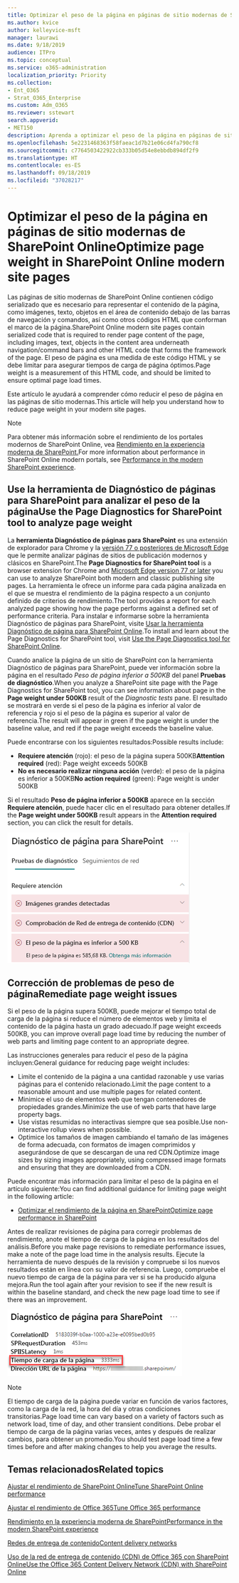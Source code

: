 ```yaml
---
title: Optimizar el peso de la página en páginas de sitio modernas de SharePoint Online
ms.author: kvice
author: kelleyvice-msft
manager: laurawi
ms.date: 9/18/2019
audience: ITPro
ms.topic: conceptual
ms.service: o365-administration
localization_priority: Priority
ms.collection:
- Ent_O365
- Strat_O365_Enterprise
ms.custom: Adm_O365
ms.reviewer: sstewart
search.appverid:
- MET150
description: Aprenda a optimizar el peso de la página en páginas de sitio modernas de SharePoint Online
ms.openlocfilehash: 5e2231468363f58faeac1d7b21e06cd4fa790cf8
ms.sourcegitcommit: c7764503422922cb333b05d54e8ebbdb894df2f9
ms.translationtype: HT
ms.contentlocale: es-ES
ms.lasthandoff: 09/18/2019
ms.locfileid: "37028217"
---
```

# <a name="optimize-page-weight-in-sharepoint-online-modern-site-pages"></a><span data-ttu-id="6be3b-103">Optimizar el peso de la página en páginas de sitio modernas de SharePoint Online</span><span class="sxs-lookup"><span data-stu-id="6be3b-103">Optimize page weight in SharePoint Online modern site pages</span></span>

<span data-ttu-id="6be3b-104">Las páginas de sitio modernas de SharePoint Online contienen código serializado que es necesario para representar el contenido de la página, como imágenes, texto, objetos en el área de contenido debajo de las barras de navegación y comandos, así como otros códigos HTML que conforman el marco de la página.</span><span class="sxs-lookup"><span data-stu-id="6be3b-104">SharePoint Online modern site pages contain serialized code that is required to render page content of the page, including images, text, objects in the content area underneath navigation/command bars and other HTML code that forms the framework of the page.</span></span> <span data-ttu-id="6be3b-105">El peso de página es una medida de este código HTML y se debe limitar para asegurar tiempos de carga de página óptimos.</span><span class="sxs-lookup"><span data-stu-id="6be3b-105">Page weight is a measurement of this HTML code, and should be limited to ensure optimal page load times.</span></span>

<span data-ttu-id="6be3b-106">Este artículo le ayudará a comprender cómo reducir el peso de página en las páginas de sitio modernas.</span><span class="sxs-lookup"><span data-stu-id="6be3b-106">This article will help you understand how to reduce page weight in your modern site pages.</span></span>

>[!NOTE]
><span data-ttu-id="6be3b-107">Para obtener más información sobre el rendimiento de los portales modernos de SharePoint Online, vea [Rendimiento en la experiencia moderna de SharePoint.](https://docs.microsoft.com/es-ES/sharepoint/modern-experience-performance)</span><span class="sxs-lookup"><span data-stu-id="6be3b-107">For more information about performance in SharePoint Online modern portals, see [Performance in the modern SharePoint experience](https://docs.microsoft.com/es-ES/sharepoint/modern-experience-performance).</span></span>

## <a name="use-the-page-diagnostics-for-sharepoint-tool-to-analyze-page-weight"></a><span data-ttu-id="6be3b-108">Use la herramienta de Diagnóstico de páginas para SharePoint para analizar el peso de la página</span><span class="sxs-lookup"><span data-stu-id="6be3b-108">Use the Page Diagnostics for SharePoint tool to analyze page weight</span></span>

<span data-ttu-id="6be3b-109">La **herramienta Diagnóstico de páginas para SharePoint** es una extensión de explorador para Chrome y la [versión 77 o posteriores de Microsoft Edge](https://www.microsoftedgeinsider.com/en-us/download?form=MI13E8&OCID=MI13E8) que le permite analizar páginas de sitios de publicación modernos y clásicos en SharePoint.</span><span class="sxs-lookup"><span data-stu-id="6be3b-109">The **Page Diagnostics for SharePoint tool** is a browser extension for Chrome and [Microsoft Edge version 77 or later](https://www.microsoftedgeinsider.com/en-us/download?form=MI13E8&OCID=MI13E8) you can use to analyze SharePoint both modern and classic publishing site pages.</span></span> <span data-ttu-id="6be3b-110">La herramienta le ofrece un informe para cada página analizada en el que se muestra el rendimiento de la página respecto a un conjunto definido de criterios de rendimiento.</span><span class="sxs-lookup"><span data-stu-id="6be3b-110">The tool provides a report for each analyzed page showing how the page performs against a defined set of performance criteria.</span></span> <span data-ttu-id="6be3b-111">Para instalar e informarse sobre la herramienta Diagnóstico de páginas para SharePoint, visite [Usar la herramienta Diagnóstico de página para SharePoint Online](page-diagnostics-for-spo.md).</span><span class="sxs-lookup"><span data-stu-id="6be3b-111">To install and learn about the Page Diagnostics for SharePoint tool, visit [Use the Page Diagnostics tool for SharePoint Online](page-diagnostics-for-spo.md).</span></span>

<span data-ttu-id="6be3b-112">Cuando analice la página de un sitio de SharePoint con la herramienta Diagnóstico de páginas para SharePoint, puede ver información sobre la página en el resultado _Peso de página inferior a 500KB_ del panel **Pruebas de diagnóstico**.</span><span class="sxs-lookup"><span data-stu-id="6be3b-112">When you analyze a SharePoint site page with the Page Diagnostics for SharePoint tool, you can see information about page in the **Page weight under 500KB** result of the _Diagnostic tests_ pane.</span></span> <span data-ttu-id="6be3b-113">El resultado se mostrará en verde si el peso de la página es inferior al valor de referencia y rojo si el peso de la página es superior al valor de referencia.</span><span class="sxs-lookup"><span data-stu-id="6be3b-113">The result will appear in green if the page weight is under the baseline value, and red if the page weight exceeds the baseline value.</span></span>

<span data-ttu-id="6be3b-114">Puede encontrarse con los siguientes resultados:</span><span class="sxs-lookup"><span data-stu-id="6be3b-114">Possible results include:</span></span>

- <span data-ttu-id="6be3b-115">**Requiere atención** (rojo): el peso de la página supera 500KB</span><span class="sxs-lookup"><span data-stu-id="6be3b-115">**Attention required** (red): Page weight exceeds 500KB</span></span>
- <span data-ttu-id="6be3b-116">**No es necesario realizar ninguna acción** (verde): el peso de la página es inferior a 500KB</span><span class="sxs-lookup"><span data-stu-id="6be3b-116">**No action required** (green): Page weight is under 500KB</span></span>

<span data-ttu-id="6be3b-117">Si el resultado **Peso de página inferior a 500KB** aparece en la sección **Requiere atención**, puede hacer clic en el resultado para obtener detalles.</span><span class="sxs-lookup"><span data-stu-id="6be3b-117">If the **Page weight under 500KB** result appears in the **Attention required** section, you can click the result for details.</span></span>

![Solicitudes a resultados de SharePoint](media/modern-portal-optimization/pagediag-page-weight.png)

## <a name="remediate-page-weight-issues"></a><span data-ttu-id="6be3b-119">Corrección de problemas de peso de página</span><span class="sxs-lookup"><span data-stu-id="6be3b-119">Remediate page weight issues</span></span>

<span data-ttu-id="6be3b-120">Si el peso de la página supera 500KB, puede mejorar el tiempo total de carga de la página si reduce el número de elementos web y limita el contenido de la página hasta un grado adecuado.</span><span class="sxs-lookup"><span data-stu-id="6be3b-120">If page weight exceeds 500KB, you can improve overall page load time by reducing the number of web parts and limiting page content to an appropriate degree.</span></span>

<span data-ttu-id="6be3b-121">Las instrucciones generales para reducir el peso de la página incluyen:</span><span class="sxs-lookup"><span data-stu-id="6be3b-121">General guidance for reducing page weight includes:</span></span>

- <span data-ttu-id="6be3b-122">Limite el contenido de la página a una cantidad razonable y use varias páginas para el contenido relacionado.</span><span class="sxs-lookup"><span data-stu-id="6be3b-122">Limit the page content to a reasonable amount and use multiple pages for related content.</span></span>
- <span data-ttu-id="6be3b-123">Minimice el uso de elementos web que tengan contenedores de propiedades grandes.</span><span class="sxs-lookup"><span data-stu-id="6be3b-123">Minimize the use of web parts that have large property bags.</span></span>
- <span data-ttu-id="6be3b-124">Use vistas resumidas no interactivas siempre que sea posible.</span><span class="sxs-lookup"><span data-stu-id="6be3b-124">Use non-interactive rollup views when possible.</span></span>
- <span data-ttu-id="6be3b-125">Optimice los tamaños de imagen cambiando el tamaño de las imágenes de forma adecuada, con formatos de imagen comprimidos y asegurándose de que se descargan de una red CDN.</span><span class="sxs-lookup"><span data-stu-id="6be3b-125">Optimize image sizes by sizing images appropriately, using compressed image formats and ensuring that they are downloaded from a CDN.</span></span>

<span data-ttu-id="6be3b-126">Puede encontrar más información para limitar el peso de la página en el artículo siguiente:</span><span class="sxs-lookup"><span data-stu-id="6be3b-126">You can find additional guidance for limiting page weight in the following article:</span></span>

- [<span data-ttu-id="6be3b-127">Optimizar el rendimiento de la página en SharePoint</span><span class="sxs-lookup"><span data-stu-id="6be3b-127">Optimize page performance in SharePoint</span></span>](https://docs.microsoft.com/es-ES/sharepoint/dev/general-development/optimize-page-performance-in-sharepoint)

<span data-ttu-id="6be3b-128">Antes de realizar revisiones de página para corregir problemas de rendimiento, anote el tiempo de carga de la página en los resultados del análisis.</span><span class="sxs-lookup"><span data-stu-id="6be3b-128">Before you make page revisions to remediate performance issues, make a note of the page load time in the analysis results.</span></span> <span data-ttu-id="6be3b-129">Ejecute la herramienta de nuevo después de la revisión y compruebe si los nuevos resultados están en línea con su valor de referencia. Luego, compruebe el nuevo tiempo de carga de la página para ver si se ha producido alguna mejora.</span><span class="sxs-lookup"><span data-stu-id="6be3b-129">Run the tool again after your revision to see if the new result is within the baseline standard, and check the new page load time to see if there was an improvement.</span></span>

![Resultados de tiempo de carga de la página](media/modern-portal-optimization/pagediag-page-load-time.png)

>[!NOTE]
><span data-ttu-id="6be3b-131">El tiempo de carga de la página puede variar en función de varios factores, como la carga de la red, la hora del día y otras condiciones transitorias.</span><span class="sxs-lookup"><span data-stu-id="6be3b-131">Page load time can vary based on a variety of factors such as network load, time of day, and other transient conditions.</span></span> <span data-ttu-id="6be3b-132">Debe probar el tiempo de carga de la página varias veces, antes y después de realizar cambios, para obtener un promedio.</span><span class="sxs-lookup"><span data-stu-id="6be3b-132">You should test page load time a few times before and after making changes to help you average the results.</span></span>

## <a name="related-topics"></a><span data-ttu-id="6be3b-133">Temas relacionados</span><span class="sxs-lookup"><span data-stu-id="6be3b-133">Related topics</span></span>

[<span data-ttu-id="6be3b-134">Ajustar el rendimiento de SharePoint Online</span><span class="sxs-lookup"><span data-stu-id="6be3b-134">Tune SharePoint Online performance</span></span>](tune-sharepoint-online-performance.md)

[<span data-ttu-id="6be3b-135">Ajustar el rendimiento de Office 365</span><span class="sxs-lookup"><span data-stu-id="6be3b-135">Tune Office 365 performance</span></span>](tune-office-365-performance.md)

[<span data-ttu-id="6be3b-136">Rendimiento en la experiencia moderna de SharePoint</span><span class="sxs-lookup"><span data-stu-id="6be3b-136">Performance in the modern SharePoint experience</span></span>](https://docs.microsoft.com/es-ES/sharepoint/modern-experience-performance.md)

[<span data-ttu-id="6be3b-137">Redes de entrega de contenido</span><span class="sxs-lookup"><span data-stu-id="6be3b-137">Content delivery networks</span></span>](content-delivery-networks.md)

[<span data-ttu-id="6be3b-138">Uso de la red de entrega de contenido (CDN) de Office 365 con SharePoint Online</span><span class="sxs-lookup"><span data-stu-id="6be3b-138">Use the Office 365 Content Delivery Network (CDN) with SharePoint Online</span></span>](use-office-365-cdn-with-spo.md)

